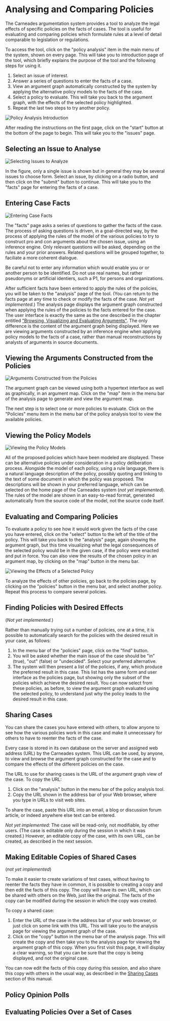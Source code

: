 
# Analysing and Comparing Policies

The Carneades argumentation system provides a tool to analyze the legal effects of specific policies on the facts of cases. The tool is useful for evaluating and comparing policies which formulate rules at a level of detail comparable to legislation or regulations.

To access the tool, click on the "policy analysis" item in the main menu of the system, shown on every page.  This will take you to introduction page of the tool, which briefly explains the purpose of the tool and the following steps for using it.  

1. Select an issue of interest.
2. Answer a series of questions to enter the facts of a case.
3. View an argument graph automatically constructed by the system by applying the alternative policy models to the facts of the case.
4. Select a policy to evaluate. This will take you back to the argument graph, with the effects of the selected policy highlighted.
5. Repeat the last two steps to try another policy. 

![Policy Analysis Introduction](figs/pmt1.png)

After reading the instructions on the first page, click on the "start" button at the bottom of the page to begin.  This will take you to the "issues" page.

## Selecting an Issue to Analyse

![Selecting Issues to Analyze](figs/pmt2.png)

In the figure, only a single issue is shown but in general they may be several issues to choose form.  Select an issue, by clicking on a radio button, and then click on the "submit" button to continue. This will take you to the "facts" page for entering the facts of a case.

## Entering Case Facts

![Entering Case Facts](figs/pmt3.png)

The "facts" page asks a series of questions to gather the facts of the case. The process of asking questions is driven, in a goal-directed way, by the process of applying the rules of the model of the various policies to try to construct pro and con arguments about the chosen issue, using an inference engine. Only relevant questions will be asked, depending on the rules and your prior answers. Related questions will be grouped together, to faciliate a more coherent dialogue.  

Be careful not to enter any information which would enable you or or another person to be identified. Do not use real names, but rather pseudonyms or artificial identiers, such a P1, for persons and organizations.

After sufficient facts have been entered to apply the rules of the policies, you will be taken to the "analysis" page of the tool. (You can return to the facts page at any time to check or modify the facts of the case. *Not yet implemented.*) The analysis page displays the argument graph constructed when applying the rules of the policies to the facts entered for the case. The user interface is exactly the same as the one described in the chapter entitled ["Browsing, Visualizing and Evaluating Arguments"](#browsing-visualizing-and-evaluating-arguments). The only difference is the content of the argument graph being displayed. Here we are viewing arguments constructed by an inference engine when applying policy models to the facts of a case, rather than manual reconstructions by analysts of arguments in source documents. 

## Viewing the Arguments Constructed from the Policies

![Arguments Constructed from the Policies](figs/pmt4.png)

The argument graph can be viewed using both a hypertext interface as well as graphically, in an argument map. Click on the "map" item in the menu bar of the analysis page to generate and view the argument map. 

The next step is to select one or more policies to evaluate. Click on the "Policies" menu item in the menu bar of the policy analysis tool to view the available policies. 

## Viewing the Policy Models

![Viewing the Policy Models](figs/pmt5.png)

All of the proposed policies which have been modeled are displayed. These can be alternative policies under consideration in a policy deliberation process. Alongside the model of each policy, using a rule language, there is a natural language description of the policy, possibly quoting and linking to the text of some document in which the policy was proposed. The descriptions will be shown in your preferred language, which can be selected on the home page of the Carneades system (*not yet implemented*). The rules of the model are shown in an easy-to-read format, generated automatically from the source code of the model, not the source code itself.

## Evaluating and Comparing Policies

To evaluate a policy to see how it would work given the facts of the case you have entered, click on the "select" button to the left of the title of the policy. This will take you back to the "analysis" page, again showing the argument graph, but this time visualizing what the legal consequences of the selected policy would be in the given case, if the policy were enacted and put in force.  You can also view the results of the chosen policy in an argument map, by clicking on the "map" button in the menu bar.

![Viewing the Effects of a Selected Policy](figs/pmt6.png)

To analyze the effects of other policies, go back to the policies page, by clicking on the "policies" button in the menu bar, and select another policy. Repeat this process to compare several policies. 

## Finding Policies with Desired Effects

(*Not yet implemented.*)

Rather than manually trying out a number of policies, one at a time, it is possible to automatically search for the policies with the desired result in your case, as follows:

1. In the menu bar of the "policies" page, click on the "find" button.   
2. You will be asked whether the main issue of the case should be "in" (true), "out" (false) or "undecided".  Select your preferred alternative.
3. The system will then present a list of the policies, if any, which produce the preferred result in this case. This list has the same form and user interface as the policies page, but showing only the  subset of the policies which achieve the desired result. You can now select from these policies, as before, to view the argument graph evaluated using the selected policy, to understand just why the policy leads to the desired result in this case.

## Sharing Cases

You can share the cases you have entered with others, to allow anyone to see how the various policies work in this case and make it unnecessary for others to have to reenter the facts of the case.

Every case is stored in its own database on the server and assigned web address (URL) by the Carneades system. This URL can be used, by anyone, to view and browse the argument graph constructed for the case and to compare the effects of the different policies on the case.  

The URL to use for sharing cases is the URL of the argument graph view of the case. To copy the URL:

1. Click on the "analysis" button in the menu bar of the policy analysis tool.
2. Copy the URL shown in the address bar of your Web browser, where you type in URLs to visit web sites.  

To share the case, paste this URL into an email, a blog or discussion forum article, or indeed anywhere else text can be entered.

*Not yet implemented:* The case will be read-only, not modifiable, by other users. (The case is editable only during the session in which it was created.)  However, an editable copy of the case, with its own URL, can be created, as described in the next session.


## Making Editable Copies of Shared Cases

(*not yet implemented*)

To make it easier to create variations of test cases, without having to reenter the facts they have in common, it is possible to creating a copy and then edit the facts of this copy.  The copy will have its own URL, which can be shared with others on the Web, just like the original. The facts of the copy can be modified during the session in which the copy was created. 

To copy a shared case:

1. Enter the URL of the case in the address bar of your web browser, or just click on some link with this URL. This will take you to the analysis page for viewing the argument graph of the case.
2. Click on the "copy" button in the menu bar of the analysis page. This will create the copy and then take you to the analysis page for viewing the argument graph of this copy. When you first visit this page, it will display a clear warning, so that you can be sure that the copy is being displayed, and not the original case.

You can now edit the facts of this copy during this session, and also share this copy with others in the usual way, as described in the [Sharing Cases](#sharing-cases) section of this manual.

## Policy Opinion Polls

## Evaluating Policies Over a Set of Cases




